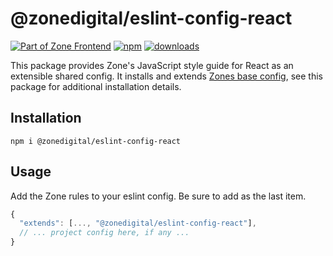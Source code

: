 # @zonedigital/eslint-config-react

[![Part of Zone Frontend][zone-fe-image]][zone-fe-url] [![npm][npm-image]][npm-url] [![downloads][downloads-image]][npm-url]

[zone-fe-image]: https://img.shields.io/badge/-frontend-lightgrey.svg?logo=data:image/svg+xml;base64,PHN2ZyB2aWV3Qm94PSIwIDAgMTMgMTQiIHZlcnNpb249IjEuMSIgeG1sbnM9Imh0dHA6Ly93d3cudzMub3JnLzIwMDAvc3ZnIiB4bWxuczp4bGluaz0iaHR0cDovL3d3dy53My5vcmcvMTk5OS94bGluayI+ICAgIDxwb2x5Z29uIGlkPSJTaGFwZSIgZmlsbD0iI0ZGRkZGRiIgZmlsbC1ydWxlPSJub256ZXJvIiBwb2ludHM9IjYuMjc3NjY4NzEgMTAuNzU0MjMzMSAxMi45OTU5NTA5IDAgMi43MzMwMDYxMyAwIDAuNzMwMDYxMzUgMy4xOTc2Njg3MSA2LjcxOTE0MTEgMy4xOTc2Njg3MSAwIDEzLjk1MTA0MjkgMTAuMjU5NTA5MiAxMy45NTEwNDI5IDEyLjI2MzMxMjkgMTAuNzUxNjU2NCI+PC9wb2x5Z29uPjwvc3ZnPg==&longCache=true&style=flat-square&colorA=2C2B39&colorB=1010E5
[zone-fe-url]: https://github.com/zone/frontend
[npm-image]: https://img.shields.io/npm/v/@zonedigital/eslint-config-react.svg?style=flat-square
[npm-url]: https://npmjs.org/package/@zonedigital/eslint-config-react
[downloads-image]: https://img.shields.io/npm/dm/@zonedigital/eslint-config-react.svg?style=flat-square

This package provides Zone's JavaScript style guide for React as an extensible shared config. It installs and extends [Zones base config](https://github.com/zone/frontend/tree/master/packages/eslint-config-zone), see this package for additional installation details.

## Installation

`npm i @zonedigital/eslint-config-react`

## Usage

Add the Zone rules to your eslint config. Be sure to add as the last item.

```javascript
{
  "extends": [..., "@zonedigital/eslint-config-react"],
  // ... project config here, if any ...
}
```
